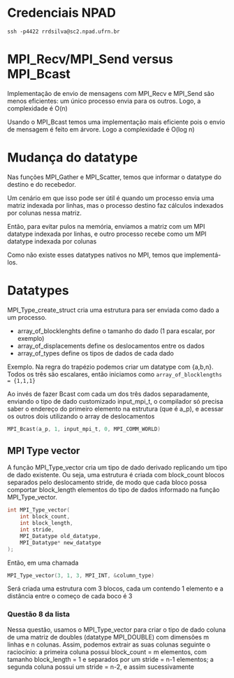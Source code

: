 # Credenciais NPAD

```
ssh -p4422 rrdsilva@sc2.npad.ufrn.br
```

# MPI_Recv/MPI_Send versus MPI_Bcast

Implementação de envio de mensagens com MPI_Recv e MPI_Send são menos eficientes: um único processo envia para os outros. Logo, a complexidade é O(n)

Usando o MPI_Bcast temos uma implementação mais eficiente pois o envio de mensagem é feito em árvore. Logo a complexidade é O(log n)

# Mudança do datatype

Nas funções MPI_Gather e MPI_Scatter, temos que informar o datatype do destino e do recebedor.

Um cenário em que isso pode ser útil é quando um processo envia uma matriz indexada por linhas, mas o processo destino faz cálculos indexados por colunas nessa matriz. 

Então, para evitar pulos na memória, enviamos a matriz com um MPI datatype indexada por linhas, e outro processo recebe como um MPI datatype indexada por colunas

Como não existe esses datatypes nativos no MPI, temos que implementá-los.

# Datatypes

MPI_Type_create_struct cria uma estrutura para ser enviada como dado a um processo. 
- array_of_blocklenghts define o tamanho do dado (1 para escalar, por exemplo)
- array_of_displacements define os deslocamentos entre os dados
- array_of_types define os tipos de dados de cada dado

Exemplo. Na regra do trapézio podemos criar um datatype com {a,b,n}. Todos os três são escalares, então iniciamos como `array_of_blocklengths = {1,1,1}`

Ao invés de fazer Bcast com cada um dos três dados separadamente, enviando o tipo de dado customizado input_mpi_t, o compilador só precisa saber o endereço do primeiro elemento na estrutura (que é a_p), e acessar os outros dois utilizando o array de deslocamentos

```c
MPI_Bcast(a_p, 1, input_mpi_t, 0, MPI_COMM_WORLD)
```

## MPI Type vector

A função MPI_Type_vector cria um tipo de dado derivado replicando um tipo de dado existente. Ou seja, uma estrutura é criada com block_count blocos separados pelo deslocamento stride, de modo que cada bloco possa comportar block_length elementos do tipo de dados informado na função MPI_Type_vector.

```c
int MPI_Type_vector(
    int block_count,
    int block_length,
    int stride,
    MPI_Datatype old_datatype,
    MPI_Datatype* new_datatype
);
```

Então, em uma chamada 

```c
MPI_Type_vector(3, 1, 3, MPI_INT, &column_type)
```

Será criada uma estrutura com 3 blocos, cada um contendo 1 elemento e a distância entre o começo de cada boco é 3

### Questão 8 da lista

Nessa questão, usamos o MPI_Type_vector para criar o tipo de dado coluna de uma matriz de doubles (datatype MPI_DOUBLE) com dimensões m linhas e n colunas. Assim, podemos extrair as suas colunas seguinte o raciocínio: a primeira coluna possui block_count = m elementos, com tamanho block_length = 1 e separados por um stride = n-1 elementos; a segunda coluna possui um stride = n-2, e assim sucessivamente